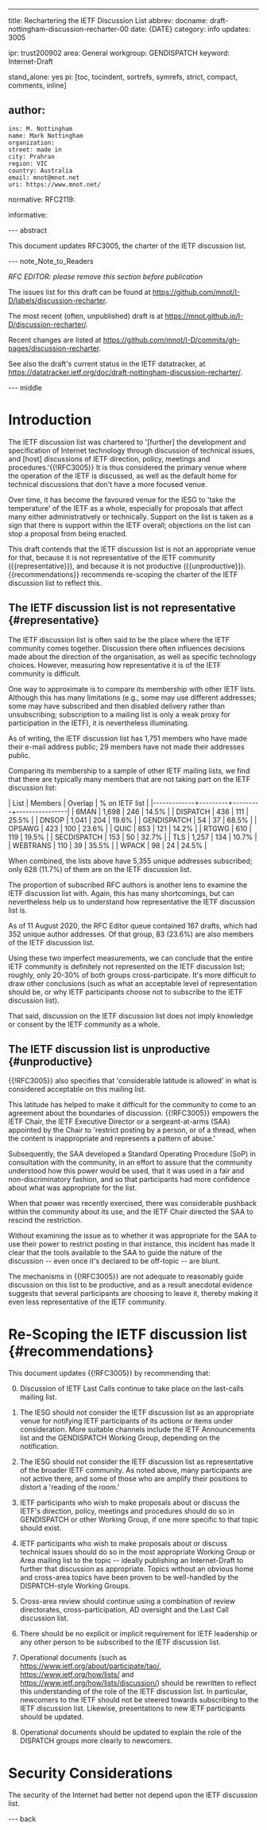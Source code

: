 ---
title: Rechartering the IETF Discussion List
abbrev:
docname: draft-nottingham-discussion-recharter-00
date: {DATE}
category: info
updates: 3005

ipr: trust200902
area: General
workgroup: GENDISPATCH
keyword: Internet-Draft

stand_alone: yes
pi: [toc, tocindent, sortrefs, symrefs, strict, compact, comments, inline]

author:
 -
    ins: M. Nottingham
    name: Mark Nottingham
    organization:
    street: made in
    city: Prahran
    region: VIC
    country: Australia
    email: mnot@mnot.net
    uri: https://www.mnot.net/

normative:
  RFC2119:

informative:


--- abstract

This document updates RFC3005, the charter of the IETF discussion list.


--- note_Note_to_Readers

*RFC EDITOR: please remove this section before publication*

The issues list for this draft can be found at <https://github.com/mnot/I-D/labels/discussion-recharter>.

The most recent (often, unpublished) draft is at <https://mnot.github.io/I-D/discussion-recharter/>.

Recent changes are listed at <https://github.com/mnot/I-D/commits/gh-pages/discussion-recharter>.

See also the draft's current status in the IETF datatracker, at
<https://datatracker.ietf.org/doc/draft-nottingham-discussion-recharter/>.

--- middle

# Introduction

The IETF discussion list was chartered to '\[further] the development and specification of Internet technology through discussion of technical issues, and \[host] discussions of IETF direction, policy, meetings and procedures.'{{!RFC3005}} It is thus considered the primary venue where the operation of the IETF is discussed, as well as the default home for technical discussions that don't have a more focused venue.

Over time, it has become the favoured venue for the IESG to 'take the temperature' of the IETF as a whole, especially for proposals that affect many either administratively or technically. Support on the list is taken as a sign that there is support within the IETF overall; objections on the list can stop a proposal from being enacted.

This draft contends that the IETF discussion list is not an appropriate venue for that, because it is not representative of the IETF community ({{representative}}), and because it is not productive ({{unproductive}}). {{recommendations}} recommends re-scoping the charter of the IETF discussion list to reflect this.


## The IETF discussion list is not representative {#representative}

The IETF discussion list is often said to be the place where the IETF community comes together. Discussion there often influences decisions made about the direction of the organisation, as well as specific technology choices. However, measuring how representative it is of the IETF community is difficult.

One way to approximate is to compare its membership with other IETF lists. Although this has many limitations (e.g., some may use different addresses; some may have subscribed and then disabled delivery rather than unsubscribing; subscription to a mailing list is only a weak proxy for participation in the IETF), it is nevertheless illuminating.

As of writing, the IETF discussion list has 1,751 members who have made their e-mail address public; 29 members have not made their addresses public.

Comparing its membership to a sample of other IETF mailing lists, we find that there are typically many members that are not taking part on the IETF discussion list:

| List        | Members | Overlap | % on IETF list |
|-------------+---------+---------+----------------|
| 6MAN        |   1,698 |     246 | 14.5%          |
| DISPATCH    |     436 |     111 | 25.5%          |
| DNSOP       |   1,041 |     204 | 19.6%          |
| GENDISPATCH |      54 |      37 | 68.5%          |
| OPSAWG      |     423 |     100 | 23.6%          |
| QUIC        |     853 |     121 | 14.2%          |
| RTGWG       |     610 |     119 | 19.5%          |
| SECDISPATCH |     153 |      50 | 32.7%          |
| TLS         |   1,257 |     134 | 10.7%          |
| WEBTRANS    |     110 |      39 | 35.5%          |
| WPACK       |      98 |      24 | 24.5%          |

When combined, the lists above have 5,355 unique addresses subscribed; only 628 (11.7%) of them are on the IETF discussion list.

The proportion of subscribed RFC authors is another lens to examine the IETF discussion list with. Again, this has many shortcomings, but can nevertheless help us to understand how representative the IETF discussion list is.

As of 11 August 2020, the RFC Editor queue contained 167 drafts, which had 352 unique author addresses. Of that group, 83 (23.6%) are also members of the IETF discussion list.

Using these two imperfect measurements, we can conclude that the entire IETF community is definitely not represented on the IETF discussion list; roughly, only 20-30% of both groups cross-participate. It's more difficult to draw other conclusions (such as what an acceptable level of representation should be, or why IETF participants choose not to subscribe to the IETF discussion list).

That said, discussion on the IETF discussion list does not imply knowledge or consent by the IETF community as a whole.


## The IETF discussion list is unproductive {#unproductive}

{{!RFC3005}} also specifies that 'considerable latitude is allowed' in what is considered acceptable on this mailing list.

This latitude has helped to make it difficult for the community to come to an agreement about the boundaries of discussion. {{!RFC3005}} empowers the IETF Chair, the IETF Executive Director or a sergeant-at-arms (SAA) appointed by the Chair to 'restrict posting by a person, or of a thread, when the content is inappropriate and represents a pattern of abuse.'

Subsequently, the SAA developed a Standard Operating Procedure (SoP) in consultation with the community, in an effort to assure that the community understood how this power would be used, that it was used in a fair and non-discriminatory fashion, and so that participants had more confidence about what was appropriate for the list.

When that power was recently exercised, there was considerable pushback within the community about its use, and the IETF Chair directed the SAA to rescind the restriction.

Without examining the issue as to whether it was appropriate for the SAA to use their power to restrict posting in that instance, this incident has made it clear that the tools available to the SAA to guide the nature of the discussion -- even once it's declared to be off-topic -- are blunt.

The mechanisms in {{!RFC3005}} are not adequate to reasonably guide discussion on this list to be productive, and as a result anecdotal evidence suggests that several participants are choosing to leave it, thereby making it even less representative of the IETF community.


# Re-Scoping the IETF discussion list {#recommendations}

This document updates {{!RFC3005}} by recommending that:

0. Discussion of IETF Last Calls continue to take place on the last-calls mailing list.

1. The IESG should not consider the IETF discussion list as an appropriate venue for notifying IETF participants of its actions or items under consideration. More suitable channels include the IETF Announcements list and the GENDISPATCH Working Group, depending on the notification.

2. The IESG should not consider the IETF discussion list as representative of the broader IETF community. As noted above, many participants are not active there, and some of those who are amplify their positions to distort a 'reading of the room.'

3. IETF participants who wish to make proposals about or discuss the IETF's direction, policy, meetings and procedures should do so in GENDISPATCH or other Working Group, if one more specific to that topic should exist.

4. IETF participants who wish to make proposals about or discuss technical issues should do so in the most appropriate Working Group or Area mailing list to the topic -- ideally publishing an Internet-Draft to further that discussion as appropriate. Topics without an obvious home and cross-area topics have been proven to be well-handled by the DISPATCH-style Working Groups.

5. Cross-area review should continue using a combination of review directorates, cross-participation, AD oversight and the Last Call discussion list.

6. There should be no explicit or implicit requirement for IETF leadership or any other person to be subscribed to the IETF discussion list.

7. Operational documents (such as <https://www.ietf.org/about/participate/tao/>, <https://www.ietf.org/how/lists/> and <https://www.ietf.org/how/lists/discussion/>) should be rewritten to reflect this understanding of the role of the IETF discussion list. In particular, newcomers to the IETF should not be steered towards subscribing to the IETF discussion list. Likewise, presentations to new IETF participants should be updated.

8. Operational documents should be updated to explain the role of the DISPATCH groups more clearly to newcomers.


# Security Considerations

The security of the Internet had better not depend upon the IETF discussion list.


--- back
